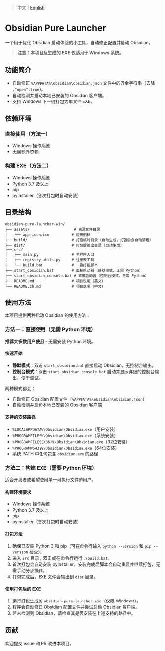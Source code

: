> 中文 | [English](README.md)

# Obsidian Pure Launcher

一个用于优化 Obsidian 启动体验的小工具，自动修正配置并启动 Obsidian。

> **注意：本项目及生成的 EXE 仅适用于 Windows 系统。**

## 功能简介

- 自动修正 `%APPDATA%\obsidian\obsidian.json` 文件中的冗余字符串（去除 `,"open":true`）。
- 自动检测并启动本地已安装的 Obsidian 客户端。
- 支持 Windows 下一键打包为单文件 EXE。

## 依赖环境

### 直接使用（方法一）
- Windows 操作系统
- 无需额外依赖

### 构建 EXE（方法二）
- Windows 操作系统
- Python 3.7 及以上
- pip
- pyinstaller（首次打包时自动安装）

## 目录结构

```
obsidian-pure-launcher-win/
├── assets/                    # 资源文件目录
│   └── app-icon.ico          # 应用图标
├── build/                    # 打包临时目录（自动生成，打包后会自动清理）
├── dist/                     # 打包后输出目录（自动生成）
├── src/
│   ├── main.py               # 主程序入口
│   ├── registry_utils.py     # 注册表工具
│   └── build.bat             # 一键打包脚本
├── start_obsidian.bat        # 直接启动器（静默模式，无需 Python）
├── start_obsidian_console.bat # 直接启动器（控制台模式，无需 Python）
├── README.md                 # 项目说明（英文）
└── README.zh.md              # 项目说明（中文）
```

## 使用方法

本项目提供两种启动 Obsidian 的使用方法：

### 方法一：直接使用（无需 Python 环境）

**推荐大多数用户使用** - 无需安装 Python 环境。

#### 快速开始
- **静默模式**：双击 `start_obsidian.bat` 直接启动 Obsidian，无控制台输出。
- **控制台模式**：双击 `start_obsidian_console.bat` 启动并显示详细的控制台输出，便于调试。

两种模式都会：
- 自动修正 Obsidian 配置文件（`%APPDATA%\obsidian\obsidian.json`）
- 自动检测并启动本地已安装的 Obsidian 客户端

#### 支持的安装路径
- `%LOCALAPPDATA%\Obsidian\Obsidian.exe`（用户安装）
- `%PROGRAMFILES%\Obsidian\Obsidian.exe`（系统安装）
- `%PROGRAMFILES(X86)%\Obsidian\Obsidian.exe`（32位安装）
- `%PROGRAMW6432%\Obsidian\Obsidian.exe`（64位安装）
- 系统 PATH 中任何包含 `obsidian.exe` 的路径

### 方法二：构建 EXE（需要 Python 环境）

适合开发者或希望使用单一可执行文件的用户。

#### 构建环境要求
- Windows 操作系统
- Python 3.7 及以上
- pip
- pyinstaller（首次打包时自动安装）

#### 打包方法
1. 确保已安装 Python 3 和 pip（可在命令行输入 `python --version` 和 `pip --version` 检查）。
2. 进入 `src` 目录，双击或在命令行运行 `.\build.bat`。
3. 首次打包会自动安装 pyinstaller，安装完成后脚本会自动重启并继续打包，无需手动分步操作。
4. 打包完成后，EXE 文件会输出到 `dist` 目录。

#### 使用打包后的 EXE
1. 运行打包生成的 `obsidian-pure-launcher.exe`（仅限 Windows）。
2. 程序会自动修正 Obsidian 配置文件并尝试启动 Obsidian 客户端。
3. 若未检测到 Obsidian，请检查其是否安装在上述支持的路径中。

## 贡献

欢迎提交 issue 和 PR 改进本项目。
